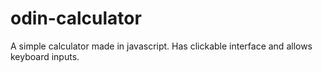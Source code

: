 # odin-calculator
A simple calculator made in javascript. Has clickable interface and allows keyboard inputs.